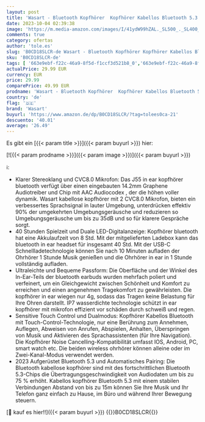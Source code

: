 ```yaml
---
layout: post
title: 'Wasart - Bluetooth Kopfhörer  Kopfhörer Kabellos Bluetooth 5.3 In Ear mit CVC8.0 Mikrofon  40H Kabellose Kopfhörer Noise Cancelling Earbuds mit 14.2mm Stereo  2023 Neue Wireless Kopfhörer IP7 Wasserdicht  Blau'
date: 2023-10-04 02:39:38
image: 'https://m.media-amazon.com/images/I/41ydW99hZAL._SL500_._SL400_.jpg'
comments: true
category: ofertas
author: 'tole.es'
slug: 'B0CD18SLCR-de Wasart - Bluetooth Kopfhörer Kopfhörer Kabellos Bluetooth...'
sku: 'B0CD18SLCR-de'
tags: [ '663e9ebf-f22c-46a9-8f5d-f1ccf3d521b8_0','663e9ebf-f22c-46a9-8f5d-f1ccf3d521b8_9901','Arborist Merchandising Root','Elektronik & Foto','Elektronik & Foto: Produkte mit Umwelt-Label','In-Ear Ohrhörer','Kopfhörer','Kopfhörer & Zubehör','Self Service','Special Features Stores','wasart','🇩🇪', ]
actualPrice: 29.99 EUR
currency: EUR
price: 29.99
comparePrice: 49.99 EUR
prodname: 'Wasart - Bluetooth Kopfhörer  Kopfhörer Kabellos Bluetooth 5.3 In Ear mit CVC8.0 Mikrofon  40H Kabellose Kopfhörer Noise Cancelling Earbuds mit 14.2mm Stereo  2023 Neue Wireless Kopfhörer IP7 Wasserdicht  Blau'
country: 'de'
flag: '🇩🇪'
brand: 'Wasart'
buyurl: 'https://www.amazon.de/dp/B0CD18SLCR/?tag=tolees0ca-21'
descuento: '40.01'
average: '26.49'
---
```


Es gibt ein [{{< param title >}}]({{< param buyurl >}}) hier:

[![{{< param prodname >}}]({{< param image >}})]({{< param buyurl >}})

ℹ️:

- Klarer Stereoklang und CVC8.0 Mikrofon: Das J55 in ear kopfhörer bluetooth verfügt über einen eingebauten 14.2mm Graphene Audiotreiber und Chip mit AAC Audiocodex , der die höhen voller dynamik. Wasart kabellose kopfhörer mit 2 CVC8.0 Mikrofon, bieten ein verbessertes Sprachsignal in lauter Umgebung, unterdrücken effektiv 90% der umgekehrten Umgebungsgeräusche und reduzieren so Umgebungsgeräusche um bis zu 35dB und so für klarere Gespräche sorgt.
- 40 Stunden Spielzeit und Duale LED-Digitalanzeige: Kopfhörer bluetooth hat eine Akkulaufzeit von 8 Std. Mit der mitgelieferten Ladebox kann das bluetooth in ear headset für insgesamt 40 Std. Mit der USB-C Schnellladetechnologie können Sie nach 10 Minuten aufladen der Ohrhörer 1 Stunde Musik genießen und die Ohrhörer in ear in 1 Stunde vollständig aufladen.
- Ultraleichte und Bequeme Passform: Die Oberfläche und der Winkel des In-Ear-Teils der bluetooth earbuds wurden mehrfach poliert und verfeinert, um ein Gleichgewicht zwischen Schönheit und Komfort zu erreichen und einen angenehmen Tragekomfort zu gewährleisten. Die kopfhörer in ear wiegen nur 4g, sodass das Tragen keine Belastung für Ihre Ohren darstellt. IP7 wasserdichte technologie schützt in ear kopfhörer mit mikrofon effizient vor schäden durch schweiß und regen.
- Sensitive Touch Control und Dualmodus: Kopfhörer Kabellos Bluetooth mit Touch-Control-Technologie, nur eine Berührung zum Annehmen, Auflegen, Abweisen von Anrufen, Abspielen, Anhalten, Überspringen von Musik und Aktivieren des Sprachassistenten (für Ihre Navigation). Die Kopfhörer Noise Cancelling-Kompatibilität umfasst IOS, Android, PC, smart watch etc. Die beiden wireless ohrhörer können alleine oder im Zwei-Kanal-Modus verwendet werden.
- 2023 Aufgerüstet Bluetooth 5.3 und Automatisches Pairing: Die Bluetooth kabellose kopfhörer sind mit des fortschrittlichen Bluetooth 5.3-Chips die Übertragungsgeschwindigkeit von Audiodaten um bis zu 75 % erhöht. Kabellos kopfhörer Bluetooth 5.3 mit einem stabilen Verbindungen Abstand von bis zu 15m können Sie Ihre Musik und Ihr Telefon ganz einfach zu Hause, im Büro und während Ihrer Bewegung steuern.

[🛒 kauf es hier!!]({{< param buyurl >}})
{{<world>}}B0CD18SLCR{{</world>}}
